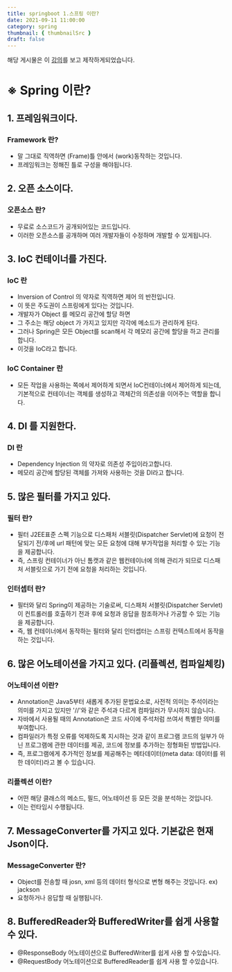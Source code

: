 ```yaml
---
title: springboot 1.스프링 이란?
date: 2021-09-11 11:00:00
category: spring
thumbnail: { thumbnailSrc }
draft: false
---
```


해당 게시물은 이 [강의](https://edu.goorm.io/learn/lecture/24604/스프링부트-개념정리)를 보고 제작하게되었습니다.

# ※ Spring 이란?

## 1. 프레임워크이다.

### Framework 란?

- 말 그대로 직역하면 (Frame)틀 안에서 (work)동작하는 것입니다.
- 프레임워크는 정해진 틀로 구성을 해야됩니다.

## 2. 오픈 소스이다.

### 오픈소스 란?

- 무료로 소스코드가 공개되어있는 코드입니다.
- 이러한 오픈소스를 공개하며 여러 개발자들이 수정하며 개발할 수 있게됩니다.

## 3. IoC 컨테이너를 가진다.

### IoC 란

- Inversion of Control 의 약자로 직역하면 제어 의 반전입니다.
- 이 뜻은 주도권이 스프링에게 있다는 것입니다.
- 개발자가 Object 를 메모리 공간에 할당 하면
- 그 주소는 해당 object 가 가지고 있지만 각각에 메소드가 관리하게 된다.
- 그러나 Spring은 모든 Object를 scan해서 각 메모리 공간에 할당을 하고 관리를 합니다.
- 이것을 IoC라고 합니다.

### IoC Container 란

- 모든 작업을 사용하는 쪽에서 제어하게 되면서 IoC컨테이너에서 제어하게 되는데,  
  기본적으로 컨테이너는 객체를 생성하고 객체간의 의존성을 이어주는 역할을 합니다.

## 4. DI 를 지원한다.

### DI 란

- Dependency Injection 의 약자로 의존성 주입이라고합니다.
- 메모리 공간에 할당된 객체를 가져와 사용하는 것을 DI라고 합니다.

## 5. 많은 필터를 가지고 있다.

### 필터 란?

- 필터 J2EE표준 스펙 기능으로 디스패처 서블릿(Dispatcher Servlet)에 요청이 전달되기 전/후에 url 패턴에 맞는 모든 요청에 대해 부가작업을 처리할 수 있는 기능을 제공합니다.
- 즉, 스프링 컨테이너가 아닌 톰캣과 같은 웹컨테이너에 의해 관리가 되므로 디스패처 서블릿으로 가기 전에 요청을 처리하는 것입니다.

### 인터셉터 란?

- 필터와 달리 Spring이 제공하는 기술로써, 디스패처 서블릿(Dispatcher Servlet)이 컨트롤러를 호출하기 전과 후에 요청과 응답을 참조하거나 가공할 수 있는 기능을 제공합니다.
- 즉, 웹 컨테이너에서 동작하는 필터와 달리 인터셉터는 스프링 컨텍스트에서 동작을 하는 것입니다.

## 6. 많은 어노테이션을 가지고 있다. (리플렉션, 컴파일체킹)

### 어노테이션 이란?

- Annotation은 Java5부터 새롭게 추가된 문법요소로, 사전적 의미는 주석이라는 의미를 가지고 있지만
  '//'와 같은 주석과 다르게 컴파일러가 무시하지 않습니다.
- 자바에서 사용될 때의 Annotation은 코드 사이에 주석처럼 쓰여서 특별한 의미를 부여합니다.
- 컴파일러가 특정 오류를 억제하도록 지시하는 것과 같이 프로그램 코드의 일부가 아닌 프로그램에 관한 데이터를 제공, 코드에 정보를 추가하는 정형화된 방법입니다.
- 즉, 프로그램에게 추가적인 정보를 제공해주는 메타데이터(meta data: 데이터를 위한 데이터)라고 볼 수 있습니다.

### 리플렉션 이란?

- 어떤 해당 클래스의 메소드, 필드, 어노테이션 등 모든 것을 분석하는 것입니다.
- 이는 런타임시 수행됩니다.

## 7. MessageConverter를 가지고 있다. 기본값은 현재 Json이다.

### MessageConverter 란?

- Object를 전송할 때 josn, xml 등의 데이터 형식으로 변형 해주는 것입니다. ex) jackson
- 요청하거나 응답할 때 실행됩니다.

## 8. BufferedReader와 BufferedWriter를 쉽게 사용할 수 있다.

- @ResponseBody 어노테이션으로 BufferedWriter를 쉽게 사용 할 수있습니다.
- @RequestBody 어노테이션으로 BufferedReader를 쉽게 사용 할 수있습니다.
